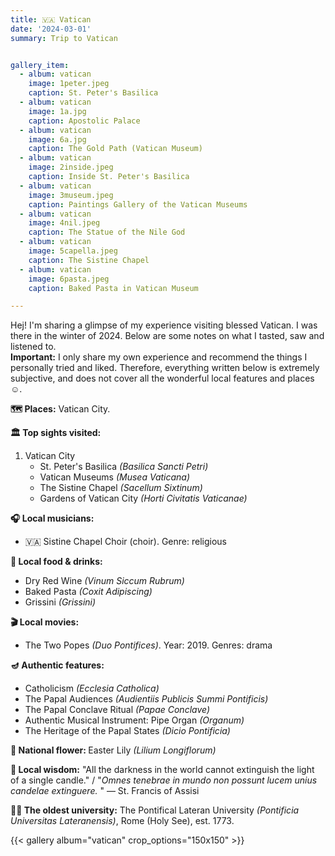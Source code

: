 ```yaml
---
title: 🇻🇦 Vatican
date: '2024-03-01'
summary: Trip to Vatican


gallery_item:
  - album: vatican
    image: 1peter.jpeg
    caption: St. Peter's Basilica
  - album: vatican
    image: 1a.jpg
    caption: Apostolic Palace
  - album: vatican
    image: 6a.jpg
    caption: The Gold Path (Vatican Museum)
  - album: vatican
    image: 2inside.jpeg
    caption: Inside St. Peter's Basilica
  - album: vatican
    image: 3museum.jpeg
    caption: Paintings Gallery of the Vatican Museums
  - album: vatican
    image: 4nil.jpeg
    caption: The Statue of the Nile God
  - album: vatican
    image: 5capella.jpeg
    caption: The Sistine Chapel
  - album: vatican
    image: 6pasta.jpeg
    caption: Baked Pasta in Vatican Museum

---
```

Hej! I'm sharing a glimpse of my experience visiting blessed Vatican. I was there in the winter of 2024. Below are some notes on what I tasted, saw and listened to.<br>
<b>Important:</b> I only share my own experience and recommend the things I personally tried and liked. Therefore, everything written below is extremely subjective, and does not cover all the wonderful local features and places ☺️.

<b>🗺 Places:</b> Vatican City.<br>

<b>🏛 Top sights visited: </b>
1. Vatican City
    - St. Peter's Basilica <i>(Basilica Sancti Petri)</i>
    - Vatican Museums <i>(Musea Vaticana)</i>
    - The Sistine Chapel <i>(Sacellum Sixtinum)</i>
    - Gardens of Vatican City <i>(Horti Civitatis Vaticanae)</i>

<b>🎧 Local musicians: </b>
- 🇻🇦 Sistine Chapel Choir (choir). Genre: religious


<b>🥘 Local food & drinks: </b>
- Dry Red Wine <i>(Vinum Siccum Rubrum)</i>
- Baked Pasta <i>(Coxit Adipiscing)</i>
- Grissini <i>(Grissini)</i>


<b>🎬 Local movies:</b>
- The Two Popes <i>(Duo Pontifices)</i>. Year: 2019. Genres: drama


<b>🪔 Authentic features:</b>
- Catholicism <i>(Ecclesia Catholica)</i>
- The Papal Audiences <i>(Audientiis Publicis Summi Pontificis)</i>
- The Papal Conclave Ritual <i>(Papae Conclave)</i>
- Authentic Musical Instrument: Pipe Organ <i>(Organum)</i> 
- The Heritage of the Papal States <i>(Dicio Pontificia)</i>

<b>💐 National flower: </b> Easter Lily <i>(Lilium Longiflorum)</i>


<b>🦉 Local wisdom:</b> "All the darkness in the world cannot extinguish the light of a single candle."  / "<i>Omnes tenebrae in mundo non possunt lucem unius candelae extinguere. </i>" — St. Francis of Assisi  

<b>👨‍🎓 The oldest university:</b> The Pontifical Lateran University <i>(Pontificia Universitas Lateranensis)</i>, Rome (Holy See), est. 1773. 

{{< gallery album="vatican" crop_options="150x150" >}}
   

